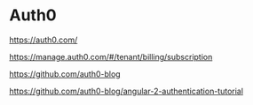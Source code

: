 # Auth0

https://auth0.com/

https://manage.auth0.com/#/tenant/billing/subscription


https://github.com/auth0-blog

https://github.com/auth0-blog/angular-2-authentication-tutorial












